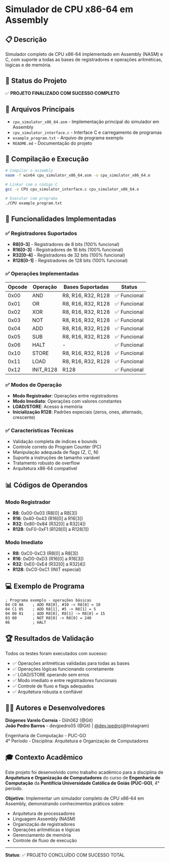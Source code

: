# Simulador de CPU x86-64 em Assembly

## 📋 Descrição
Simulador completo de CPU x86-64 implementado em Assembly (NASM) e C, com suporte a todas as bases de registradores e operações aritméticas, lógicas e de memória.

## 🎯 Status do Projeto
✅ **PROJETO FINALIZADO COM SUCESSO COMPLETO**

## 📁 Arquivos Principais
- `cpu_simulator_x86_64.asm` - Implementação principal do simulador em Assembly
- `cpu_simulator_interface.c` - Interface C e carregamento de programas
- `example_program.txt` - Arquivo de programa exemplo
- `README.md` - Documentação do projeto

## 🔧 Compilação e Execução

```bash
# Compilar o assembly
nasm -f win64 cpu_simulator_x86_64.asm -o cpu_simulator_x86_64.o

# Linkar com o código C
gcc -o CPU cpu_simulator_interface.c cpu_simulator_x86_64.o

# Executar com programa
./CPU example_program.txt
```

## 🚀 Funcionalidades Implementadas

### ✅ Registradores Suportados
- **R8[0-3]** - Registradores de 8 bits (100% funcional)
- **R16[0-3]** - Registradores de 16 bits (100% funcional)
- **R32[0-4]** - Registradores de 32 bits (100% funcional)
- **R128[0-1]** - Registradores de 128 bits (100% funcional)

### ✅ Operações Implementadas
| Opcode | Operação | Bases Suportadas | Status |
|--------|----------|------------------|---------|
| 0x00 | AND | R8, R16, R32, R128 | ✅ Funcional |
| 0x01 | OR | R8, R16, R32, R128 | ✅ Funcional |
| 0x02 | XOR | R8, R16, R32, R128 | ✅ Funcional |
| 0x03 | NOT | R8, R16, R32, R128 | ✅ Funcional |
| 0x04 | ADD | R8, R16, R32, R128 | ✅ Funcional |
| 0x05 | SUB | R8, R16, R32, R128 | ✅ Funcional |
| 0x06 | HALT | - | ✅ Funcional |
| 0x10 | STORE | R8, R16, R32, R128 | ✅ Funcional |
| 0x11 | LOAD | R8, R16, R32, R128 | ✅ Funcional |
| 0x12 | INIT_R128 | R128 | ✅ Funcional |

### ✅ Modos de Operação
- **Modo Registrador**: Operações entre registradores
- **Modo Imediato**: Operações com valores constantes
- **LOAD/STORE**: Acesso à memória
- **Inicialização R128**: Padrões especiais (zeros, ones, alternado, crescente)

### ✅ Características Técnicas
- Validação completa de índices e bounds
- Controle correto do Program Counter (PC)
- Manipulação adequada de flags (Z, C, N)
- Suporte a instruções de tamanho variável
- Tratamento robusto de overflow
- Arquitetura x86-64 compatível

## 📊 Códigos de Operandos

### Modo Registrador
- **R8**: 0x00-0x03 (R8[0] a R8[3])
- **R16**: 0x40-0x43 (R16[0] a R16[3])
- **R32**: 0x80-0x84 (R32[0] a R32[4])
- **R128**: 0xF0-0xF1 (R128[0] a R128[1])

### Modo Imediato
- **R8**: 0xC0-0xC3 (R8[0] a R8[3])
- **R16**: 0xD0-0xD3 (R16[0] a R16[3])
- **R32**: 0xE0-0xE4 (R32[0] a R32[4])
- **R128**: 0xC0-0xC1 (INIT especial)

## 💻 Exemplo de Programa

```assembly
; Programa exemplo - operações básicas
04 C0 0A    ; ADD R8[0], #10 -> R8[0] = 10
04 C1 05    ; ADD R8[1], #5 -> R8[1] = 5
04 00 01    ; ADD R8[0], R8[1] -> R8[0] = 15
03 00       ; NOT R8[0] -> R8[0] = 240
06          ; HALT
```

## 🏆 Resultados de Validação

Todos os testes foram executados com sucesso:
- ✅ Operações aritméticas validadas para todas as bases
- ✅ Operações lógicas funcionando corretamente
- ✅ LOAD/STORE operando sem erros
- ✅ Modo imediato e entre registradores funcionais
- ✅ Controle de fluxo e flags adequados
- ✅ Arquitetura robusta e confiável

## 👨‍💻 Autores e Desenvolvedores

**Diógenes Varelo Correia** - Diih062 (@Git)  
**João Pedro Barros** - devjpedro05 (@Git) | [@dev.jpedro](https://www.instagram.com/dev.jpedro?igsh=MTJrM3YyZnFjNjByNQ==)(@Instagram)  

Engenharia de Computação - PUC-GO  
4° Período - Disciplina: Arquitetura e Organização de Computadores  

## 🎓 Contexto Acadêmico
Este projeto foi desenvolvido como trabalho acadêmico para a disciplina de **Arquitetura e Organização de Computadores** do curso de **Engenharia de Computação** da **Pontifícia Universidade Católica de Goiás (PUC-GO)**, 4° período.

**Objetivo**: Implementar um simulador completo de CPU x86-64 em Assembly, demonstrando conhecimentos práticos sobre:
- Arquitetura de processadores
- Linguagem Assembly (NASM)
- Organização de registradores
- Operações aritméticas e lógicas
- Gerenciamento de memória
- Controle de fluxo de execução

---
**Status**: ✅ PROJETO CONCLUÍDO COM SUCESSO TOTAL
